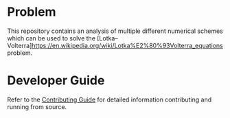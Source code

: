 # Problem

This repository contains an analysis of multiple different numerical schemes which can be used to solve the [Lotka–Volterra]https://en.wikipedia.org/wiki/Lotka%E2%80%93Volterra_equations problem.

# Developer Guide

Refer to the [Contributing Guide](CONTRIBUTING.md) for detailed information contributing and running from source.
